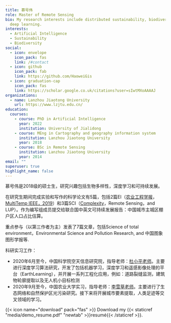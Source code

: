 ```yaml
---
title: 慕号伟
role: Master of Remote Sensing
bio: My research interests include distributed sustainability, biodiversity and
  deep learning.
interests:
  - Artificial Intelligence
  - Sustainability
  - Biodiversity
social:
  - icon: envelope
    icon_pack: fas
    link: /#contact
  - icon: github
    icon_pack: fab
    link: https://github.com/HaoweiGis
  - icon: graduation-cap
    icon_pack: fas
    link: https://scholar.google.co.uk/citations?user=sIwtMXoAAAAJ
organizations:
  - name: Lanzhou Jiaotong University
    url: https://www.lzjtu.edu.cn/
education:
  courses:
    - course: PhD in Artificial Intelligence
      year: 2022
      institution: University of Jialidong
    - course: MEng in Cartography and geography information system
      institution: Lanzhou Jiaotong University
      year: 2018
    - course: BSc in Remote Sensing
      institution: Lanzhou Jiaotong University
      year: 2014
email: ""
superuser: true
highlight_name: false
---
```

慕号伟是2018级的硕士生，研究兴趣包括生物多样性，深度学习和可持续发展。

在研究生期间完成实验和写作的科学论文有5篇，包括2篇EI（[农业工程学报](https://haowei.netlify.app/publication/%E5%9F%BA%E4%BA%8E%E5%8D%B7%E7%A7%AF%E7%A5%9E%E7%BB%8F%E7%BD%91%E7%BB%9C%E7%9A%84%E4%B8%AD%E5%9B%BD%E5%8C%97%E6%96%B9%E5%86%AC%E5%B0%8F%E9%BA%A6%E9%81%A5%E6%84%9F%E4%BC%B0%E4%BA%A7/)，[MultiTemp IEEE，2019](https://haowei.netlify.app/publication/winter-wheat-yield-estimation-from-multitemporal-remote-sensing-images-based-on-convolutional-neural-networks/)）和3篇SCI（[Complexity](https://haowei.netlify.app/publication/evaluating-urban-community-sustainability-by-integrating-housing-ecosystem-services-and-landscape-configuration/)，Remote Sensing，and LUP）。作为编写组成员提交给联合国中英文可持续发展报告：中国城市主城区棚户区人口占比估算。

重点参与（以第三作者为主）发表了7篇文章，包括Science of total environment，Environmental Science and Pollution Research, and 中国图象图形学报等.

科研实习工作：

* 2020年6月至今，中国科学院空天信息研究院，指导老师：[杜小平老师](http://www.digitalearthlab.com.cn/kydw/fyjy/201912/t20191208_529634.html)。主要进行深度学习算法研究，开发了包括机器学习，深度学习和遥感影像处理的平台（EarthLearning），并开展一系列工程化应用，例如：道路裂缝监测，建筑物轮廓提取以及无人机小目标检测
* 2020年9月至今，中国农业大学实习，指导老师：[李雪草老师](https://clst.cau.edu.cn/art/2020/10/29/art_31196_714203.html)。主要进行了生态网络和自然保护区光污染研究。接下来将开展城市要素提取，人类足迹等交叉领域的学习。

{{< icon name="download" pack="fas" >}} Download my {{< staticref "media/demo_resume.pdf" "newtab" >}}resumé{{< /staticref >}}.